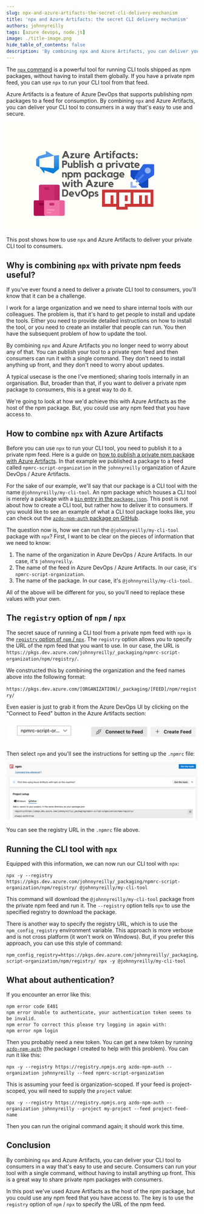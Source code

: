 ```yaml
---
slug: npx-and-azure-artifacts-the-secret-cli-delivery-mechanism
title: 'npx and Azure Artifacts: the secret CLI delivery mechanism'
authors: johnnyreilly
tags: [azure devops, node.js]
image: ./title-image.png
hide_table_of_contents: false
description: 'By combining npx and Azure Artifacts, you can deliver your command line application to consumers in a way that's easy to use and secure.'
---
```


The [`npx` command](https://docs.npmjs.com/cli/v8/commands/npx) is a powerful tool for running CLI tools shipped as npm packages, without having to install them globally. If you have a private npm feed, you can use `npx` to run your CLI tool from that feed.

Azure Artifacts is a feature of Azure DevOps that supports publishing npm packages to a feed for consumption. By combining `npx` and Azure Artifacts, you can deliver your CLI tool to consumers in a way that's easy to use and secure.

![title image reading "Azure Artifacts: Publish a private npm package with Azure DevOps" with an Azure DevOps and npm logos](title-image.png)

This post shows how to use `npx` and Azure Artifacts to deliver your private CLI tool to consumers.

<!--truncate-->

## Why is combining `npx` with private npm feeds useful?

If you've ever found a need to deliver a private CLI tool to consumers, you'll know that it can be a challenge.

I work for a large organization and we need to share internal tools with our colleagues. The problem is, that it's hard to get people to install and update the tools. Either you need to provide detailed instructions on how to install the tool, or you need to create an installer that people can run. You then have the subsequent problem of how to update the tool.

By combining `npx` and Azure Artifacts you no longer need to worry about any of that. You can publish your tool to a private npm feed and then consumers can run it with a single command. They don't need to install anything up front, and they don't need to worry about updates.

A typical usecase is the one I've mentioned; sharing tools internally in an organisation. But, broader than that, if you want to deliver a private npm package to consumers, this is a great way to do it.

We're going to look at how we'd achieve this with Azure Artifacts as the host of the npm package. But, you could use any npm feed that you have access to.

## How to combine `npx` with Azure Artifacts

Before you can use `npx` to run your CLI tool, you need to publish it to a private npm feed. Here is a guide on [how to publish a private npm package with Azure Artifacts](../2024-12-07-npx-and-azure-artifacts-the-secret-cli-delivery-mechanism/index.md). In that example we published a package to a feed called `npmrc-script-organization` in the `johnnyreilly` organization of Azure DevOps / Azure Artifacts.

For the sake of our example, we'll say that our package is a CLI tool with the name `@johnnyreilly/my-cli-tool`. An npm package which houses a CLI tool is merely a package with a [`bin` entry in the `package.json`](https://docs.npmjs.com/cli/v10/configuring-npm/package-json#bin). This post is not about how to create a CLI tool, but rather how to deliver it to consumers. If you would like to see an example of what a CLI tool package looks like, you can check out the [`azdo-npm-auth` package on GitHub](https://github.com/johnnyreilly/azdo-npm-auth).

The question now is, how we can run the `@johnnyreilly/my-cli-tool` package with `npx`? First, I want to be clear on the pieces of information that we need to know:

1. The name of the organization in Azure DevOps / Azure Artifacts. In our case, it's `johnnyreilly`.
2. The name of the feed in Azure DevOps / Azure Artifacts. In our case, it's `npmrc-script-organization`.
3. The name of the package. In our case, it's `@johnnyreilly/my-cli-tool`.

All of the above will be different for you, so you'll need to replace these values with your own.

## The `registry` option of `npm` / `npx`

The secret sauce of running a CLI tool from a private npm feed with `npx` is the [`registry` option of `npm` / `npx`](https://docs.npmjs.com/cli/v8/using-npm/config#registry). The `registry` option allows you to specify the URL of the npm feed that you want to use. In our case, the URL is `https://pkgs.dev.azure.com/johnnyreilly/_packaging/npmrc-script-organization/npm/registry/`.

We constructed this by combining the organization and the feed names above into the following format:

`https://pkgs.dev.azure.com/[ORGANIZATION]/_packaging/[FEED]/npm/registry/`

Even easier is just to grab it from the Azure DevOps UI by clicking on the "Connect to Feed" button in the Azure Artifacts section:

![Screenshot of "connect to feed" in Azure DevOps](screenshot-connect-to-feed.webp)

Then select `npm` and you'll see the instructions for setting up the `.npmrc` file:

![Screenshot of the instructions for setting up the `.npmrc` file](screenshot-npmrc.png)

You can see the registry URL in the `.npmrc` file above.

## Running the CLI tool with `npx`

Equipped with this information, we can now run our CLI tool with `npx`:

```shell
npx -y --registry https://pkgs.dev.azure.com/johnnyreilly/_packaging/npmrc-script-organization/npm/registry/ @johnnyreilly/my-cli-tool
```

This command will download the `@johnnyreilly/my-cli-tool` package from the private npm feed and run it. The `--registry` option tells `npx` to use the specified registry to download the package.

There is another way to specify the registry URL, which is to use the `npm_config_registry` environment variable. This approach is more verbose and is not cross platform (it won't work on Windows). But, if you prefer this approach, you can use this style of command:

```shell
npm_config_registry=https://pkgs.dev.azure.com/johnnyreilly/_packaging/npmrc-script-organization/npm/registry/ npx -y @johnnyreilly/my-cli-tool
```

## What about authentication?

If you encounter an error like this:

```shell
npm error code E401
npm error Unable to authenticate, your authentication token seems to be invalid.
npm error To correct this please try logging in again with:
npm error npm login
```

Then you probably need a new token. You can get a new token by running [`azdo-npm-auth`](https://github.com/johnnyreilly/azdo-npm-auth) (the package I created to help with this problem). You can run it like this:

```shell
npx -y --registry https://registry.npmjs.org azdo-npm-auth --organization johnnyreilly --feed npmrc-script-organization
```

This is assuming your feed is organization-scoped. If your feed is project-scoped, you will need to supply the `project` value:

```shell
npx -y --registry https://registry.npmjs.org azdo-npm-auth --organization johnnyreilly --project my-project --feed project-feed-name
```

Then you can run the original command again; it should work this time.

## Conclusion

By combining `npx` and Azure Artifacts, you can deliver your CLI tool to consumers in a way that's easy to use and secure. Consumers can run your tool with a single command, without having to install anything up front. This is a great way to share private npm packages with consumers.

In this post we've used Azure Artifacts as the host of the npm package, but you could use any npm feed that you have access to. The key is to use the `registry` option of `npm` / `npx` to specify the URL of the npm feed.
